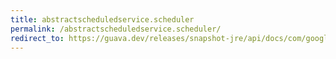 ```yaml
---
title: abstractscheduledservice.scheduler
permalink: /abstractscheduledservice.scheduler/
redirect_to: https://guava.dev/releases/snapshot-jre/api/docs/com/google/common/util/concurrent/AbstractScheduledService.Scheduler.html
---
```

